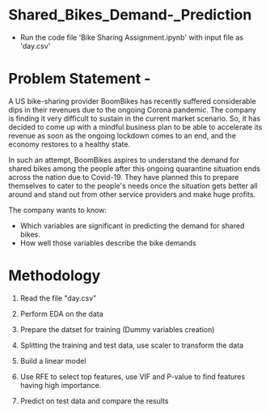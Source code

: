 # Shared_Bikes_Demand-_Prediction

- Run the code file 'Bike Sharing Assignment.ipynb' with input file as 'day.csv'

# Problem Statement - 

A US bike-sharing provider BoomBikes has recently suffered considerable dips in their revenues due to the ongoing Corona pandemic. The company is finding it very difficult to sustain in the current market scenario. So, it has decided to come up with a mindful business plan to be able to accelerate its revenue as soon as the ongoing lockdown comes to an end, and the economy restores to a healthy state.

In such an attempt, BoomBikes aspires to understand the demand for shared bikes among the people after this ongoing quarantine situation ends across the nation due to Covid-19. They have planned this to prepare themselves to cater to the people's needs once the situation gets better all around and stand out from other service providers and make huge profits.

The company wants to know:

- Which variables are significant in predicting the demand for shared bikes.
- How well those variables describe the bike demands

# Methodology

1. Read the file "day.csv"

2. Perform EDA on the data

3. Prepare the datset for training (Dummy variables creation)

4. Splitting the training and test data, use scaler to transform the data

5. Build a linear model

6. Use RFE to select top features, use VIF and P-value to find features having high importance.

7. Predict on test data and compare the results

